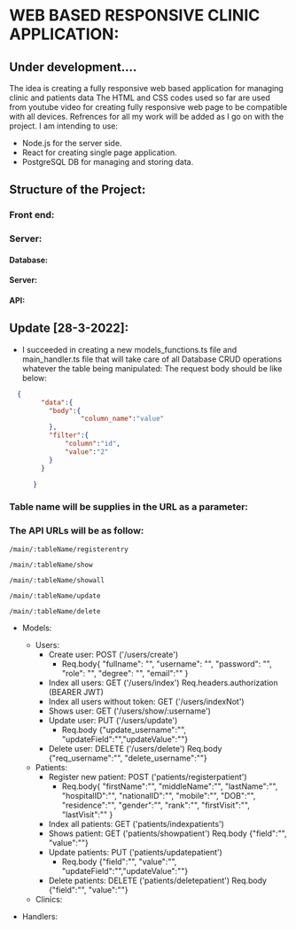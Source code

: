 # WEB BASED RESPONSIVE CLINIC APPLICATION:
## Under development....

The idea is creating a fully responsive web based application for managing clinic and patients data
The HTML and CSS codes used so far are used from youtube video for creating fully responsive web page to be compatible with all devices.
Refrences for all my work will be added as I go on with the project.
I am intending to use:
- Node.js for the server side.
- React for creating single page application.
- PostgreSQL DB for managing and storing data.


## Structure of the Project:
  ### Front end:

  ### Server:
  #### Database:
  #### Server:
  #### API:
  ## Update [28-3-2022]:
  - I succeeded in creating a new models_functions.ts file and main_handler.ts file that will take care of all Database CRUD operations whatever the table being manipulated:
    The request body should be like below:
```JSON
  {
        "data":{
          "body":{
                  "column_name":"value"
          },
          "filter":{
              "column":"id",
              "value":"2"
          }     
        }

      } 
```
### Table name will be supplies in the URL as a parameter:
### The API URLs will be as follow:   

```
/main/:tableName/registerentry 
```
``` 
/main/:tableName/show 
```
``` 
/main/:tableName/showall 
```
``` 
/main/:tableName/update 
```
```
/main/:tableName/delete 
```


- Models:
    - Users:
        - Create user: POST ('/users/create')
            - Req.body{
                "fullname": "",
                "username": "",
                "password": "",
                "role": "",
                "degree": "",
                "email":""
                }
        - Index all users: GET ('/users/index') Req.headers.authorization (BEARER JWT)
        - Index all users without token: GET ('/users/indexNot')
        - Shows user: GET ('/users/show/:username')  
        - Update user: PUT ('/users/update')
          - Req.body {"update_username":"", "updateField":"","updateValue":""}
        - Delete user: DELETE ('/users/delete') Req.body {"req_username":"", "delete_username":""}
    - Patients:
        - Register new patient: POST ('patients/registerpatient')
            - Req.body{
              "firstName":"",
              "middleName":"",
              "lastName":"",
              "hospitalID":"",
              "nationalID":"",
              "mobile":"",
              "DOB":"",
              "residence":"",
              "gender":"",
              "rank":"",
              "firstVisit":"",
              "lastVisit":""
            }
        - Index all patients: GET ('patients/indexpatients')
        - Shows patient: GET ('patients/showpatient') Req.body {"field":"", "value":""}
        - Update patients: PUT ('patients/updatepatient')
          - Req.body {"field":"", "value":"", "updateField":"","updateValue":""}
        - Delete patients: DELETE ('patients/deletepatient') Req.body {"field":"", "value":""}
    - Clinics:


- Handlers:

